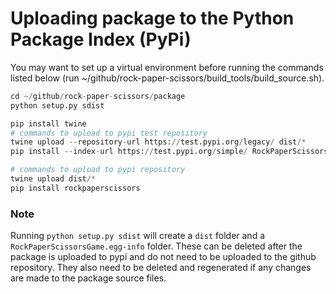 # Uploading package to the Python Package Index (PyPi)

You may want to set up a virtual environment before running the commands listed below (run ~/github/rock-paper-scissors/build_tools/build_source.sh).

```python
cd ~/github/rock-paper-scissors/package
python setup.py sdist

pip install twine
# commands to upload to pypi test repository
twine upload --repository-url https://test.pypi.org/legacy/ dist/*
pip install --index-url https://test.pypi.org/simple/ RockPaperScissorsGame

# commands to upload to pypi repository
twine upload dist/*
pip install rockpaperscissors
```

### Note

Running `python setup.py sdist` will create a `dist` folder and a `RockPaperScissorsGame.egg-info` folder.  These can be deleted after the package is uploaded to pypi and do not need to be uploaded to the github repository.  They also need to be deleted and regenerated if any changes are made to the package source files.